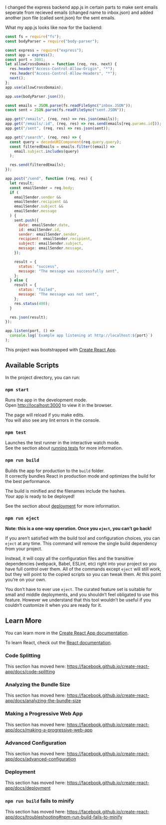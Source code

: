 I changed the express backend app.js in certain parts to make sent emails seperate from recieved emails (changed name to inbox.json) and added another json file (called sent.json) for the sent emails.

What my app.js looks like now for the backend:
```javascript
const fs = require("fs");
const bodyParser = require("body-parser");

const express = require("express");
const app = express();
const port = 3001;
let allowCrossDomain = function (req, res, next) {
  res.header("Access-Control-Allow-Origin", "*");
  res.header("Access-Control-Allow-Headers", "*");
  next();
};
app.use(allowCrossDomain);

app.use(bodyParser.json());

const emails = JSON.parse(fs.readFileSync("inbox.JSON"));
const sent = JSON.parse(fs.readFileSync("sent.JSON"));

app.get("/emails", (req, res) => res.json(emails));
app.get("/emails/:id", (req, res) => res.send(emails[req.params.id]));
app.get("/sent", (req, res) => res.json(sent));

app.get("/search", (req, res) => {
  const query = decodeURIComponent(req.query.query);
  const filteredEmails = emails.filter((email) =>
    email.subject.includes(query)
  );

  res.send(filteredEmails);
});

app.post("/send", function (req, res) {
  let result;
  const emailSender = req.body;
  if (
    emailSender.sender &&
    emailSender.recipient &&
    emailSender.subject &&
    emailSender.message
  ) {
    sent.push({
      date: emailSender.date,
      id: emailSender.id,
      sender: emailSender.sender,
      recipient: emailSender.recipient,
      subject: emailSender.subject,
      message: emailSender.message,
    });

    result = {
      status: "success",
      message: "The message was successfully sent",
    };
  } else {
    result = {
      status: "failed",
      message: "The message was not sent",
    };
    res.status(400);
  }

  res.json(result);
});

app.listen(port, () =>
  console.log(`Example app listening at http://localhost:${port}`)
);

```

This project was bootstrapped with [Create React App](https://github.com/facebook/create-react-app).

## Available Scripts

In the project directory, you can run:

### `npm start`

Runs the app in the development mode.<br />
Open [http://localhost:3000](http://localhost:3000) to view it in the browser.

The page will reload if you make edits.<br />
You will also see any lint errors in the console.

### `npm test`

Launches the test runner in the interactive watch mode.<br />
See the section about [running tests](https://facebook.github.io/create-react-app/docs/running-tests) for more information.

### `npm run build`

Builds the app for production to the `build` folder.<br />
It correctly bundles React in production mode and optimizes the build for the best performance.

The build is minified and the filenames include the hashes.<br />
Your app is ready to be deployed!

See the section about [deployment](https://facebook.github.io/create-react-app/docs/deployment) for more information.

### `npm run eject`

**Note: this is a one-way operation. Once you `eject`, you can’t go back!**

If you aren’t satisfied with the build tool and configuration choices, you can `eject` at any time. This command will remove the single build dependency from your project.

Instead, it will copy all the configuration files and the transitive dependencies (webpack, Babel, ESLint, etc) right into your project so you have full control over them. All of the commands except `eject` will still work, but they will point to the copied scripts so you can tweak them. At this point you’re on your own.

You don’t have to ever use `eject`. The curated feature set is suitable for small and middle deployments, and you shouldn’t feel obligated to use this feature. However we understand that this tool wouldn’t be useful if you couldn’t customize it when you are ready for it.

## Learn More

You can learn more in the [Create React App documentation](https://facebook.github.io/create-react-app/docs/getting-started).

To learn React, check out the [React documentation](https://reactjs.org/).

### Code Splitting

This section has moved here: https://facebook.github.io/create-react-app/docs/code-splitting

### Analyzing the Bundle Size

This section has moved here: https://facebook.github.io/create-react-app/docs/analyzing-the-bundle-size

### Making a Progressive Web App

This section has moved here: https://facebook.github.io/create-react-app/docs/making-a-progressive-web-app

### Advanced Configuration

This section has moved here: https://facebook.github.io/create-react-app/docs/advanced-configuration

### Deployment

This section has moved here: https://facebook.github.io/create-react-app/docs/deployment

### `npm run build` fails to minify

This section has moved here: https://facebook.github.io/create-react-app/docs/troubleshooting#npm-run-build-fails-to-minify
